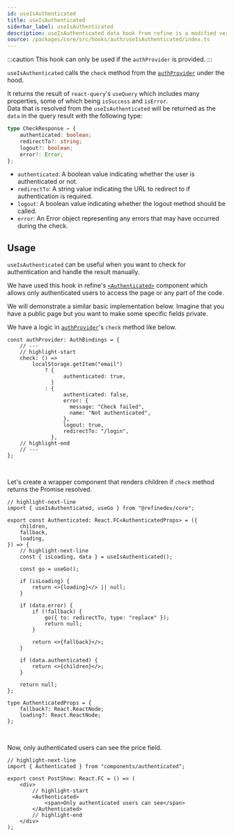 ```yaml
---
id: useIsAuthenticated
title: useIsAuthenticated
siderbar_label: useIsAuthenticated
description: useIsAuthenticated data hook from refine is a modified version of react-query's useMutation for create mutations
source: /packages/core/src/hooks/auth/useIsAuthenticated/index.ts
---
```


:::caution
This hook can only be used if the `authProvider` is provided.
:::

`useIsAuthenticated` calls the `check` method from the [`authProvider`](/api-reference/core/providers/auth-provider.md) under the hood.

It returns the result of `react-query`'s `useQuery` which includes many properties, some of which being `isSuccess` and `isError`.  
Data that is resolved from the `useIsAuthenticated` will be returned as the `data` in the query result with the following type:

```ts
type CheckResponse = {
    authenticated: boolean;
    redirectTo?: string;
    logout?: boolean;
    error?: Error;
};
```

-   `authenticated`: A boolean value indicating whether the user is authenticated or not.
-   `redirectTo`: A string value indicating the URL to redirect to if authentication is required.
-   `logout`: A boolean value indicating whether the logout method should be called.
-   `error`: An Error object representing any errors that may have occurred during the check.

## Usage

`useIsAuthenticated` can be useful when you want to check for authentication and handle the result manually.

We have used this hook in refine's [`<Authenticated>`](/api-reference/core/components/auth/authenticated.md) component which allows only authenticated users to access the page or any part of the code.

We will demonstrate a similar basic implementation below. Imagine that you have a public page but you want to make some specific fields private.

We have a logic in [`authProvider`](/api-reference/core/providers/auth-provider.md)'s `check` method like below.

```tsx
const authProvider: AuthBindings = {
    // ---
    // highlight-start
    check: () =>
        localStorage.getItem("email")
            ? {
                  authenticated: true,
              }
            : {
                  authenticated: false,
                  error: {
                    message: "Check failed",
                    name: "Not authenticated",
                  },
                  logout: true,
                  redirectTo: "/login",
              },
    // highlight-end
    // ---
};
```

<br/>

Let's create a wrapper component that renders children if `check` method returns the Promise resolved.

```tsx title="components/authenticated.tsx"
// highlight-next-line
import { useIsAuthenticated, useGo } from "@refinedev/core";

export const Authenticated: React.FC<AuthenticatedProps> = ({
    children,
    fallback,
    loading,
}) => {
    // highlight-next-line
    const { isLoading, data } = useIsAuthenticated();

    const go = useGo();

    if (isLoading) {
        return <>{loading}</> || null;
    }

    if (data.error) {
        if (!fallback) {
            go({ to: redirectTo, type: "replace" });
            return null;
        }

        return <>{fallback}</>;
    }

    if (data.authenticated) {
        return <>{children}</>;
    }

    return null;
};

type AuthenticatedProps = {
    fallback?: React.ReactNode;
    loading?: React.ReactNode;
};
```

<br />

Now, only authenticated users can see the price field.

```tsx title="components/postShow"
// highlight-next-line
import { Authenticated } from "components/authenticated";

export const PostShow: React.FC = () => (
    <div>
        // highlight-start
        <Authenticated>
            <span>Only authenticated users can see</span>
        </Authenticated>
        // highlight-end
    </div>
);
```
